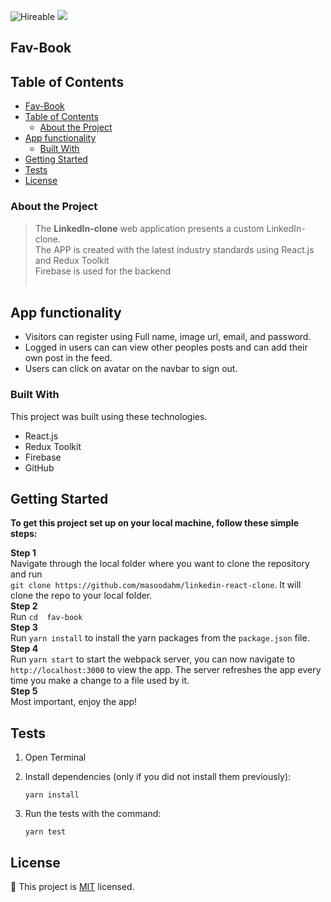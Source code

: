 ![Hireable](https://img.shields.io/badge/Hireable-yes-success) ![](https://img.shields.io/badge/Mobile--responsive-yes-green) 

## Fav-Book

<!--
*** Thanks for checking out this README Template. If you have a suggestion that would
*** make this better, please fork the repo and create a pull request or simply open
*** an issue with the tag "enhancement".
*** Thanks again! Now go create something AMAZING! :D
-->

<!-- TABLE OF CONTENTS -->

## Table of Contents

- [Fav-Book](#fav-book)
- [Table of Contents](#table-of-contents)
  - [About the Project](#about-the-project)
- [App functionality](#app-functionality)
  - [Built With](#built-with)
- [Getting Started](#getting-started)
- [Tests](#tests)
- [License](#license)

### About the Project

> The <b>LinkedIn-clone</b> web application presents a custom LinkedIn-clone.
> <br>
> The APP is created with the latest industry standards using React.js and Redux Toolkit
> <br>
> Firebase is used for the backend <br>
> <br>

## App functionality

- Visitors can register using Full name, image url, email, and password.
- Logged in users can can view other peoples posts and can add their own post in the feed.
- Users can click on avatar on the navbar to sign out.

<!-- <p align="center">
    <img src="" alt="project-image" >
</p> -->

### Built With

This project was built using these technologies.

- React.js
- Redux Toolkit
- Firebase
- GitHub

## Getting Started

**To get this project set up on your local machine, follow these simple steps:**

**Step 1**<br>
Navigate through the local folder where you want to clone the repository and run<br>
`git clone https://github.com/masoodahm/linkedin-react-clone`. It will clone the repo to your local folder.<br>
**Step 2**<br>
Run `cd 
fav-book `<br>
**Step 3**<br>
Run `yarn install` to install the yarn packages from the `package.json` file.<br>
**Step 4**<br>
Run `yarn start` to start the webpack server, you can now navigate to `http://localhost:3000` to view the app. The server refreshes the app every time you make a change to a file used by it.<br>
**Step 5**<br>
Most important, enjoy the app!<br>

## Tests

1. Open Terminal

2. Install dependencies (only if you did not install them previously):

   `yarn install`

3. Run the tests with the command:

   `yarn test`

## License

📝
This project is [MIT](https://opensource.org/licenses/MIT) licensed.
